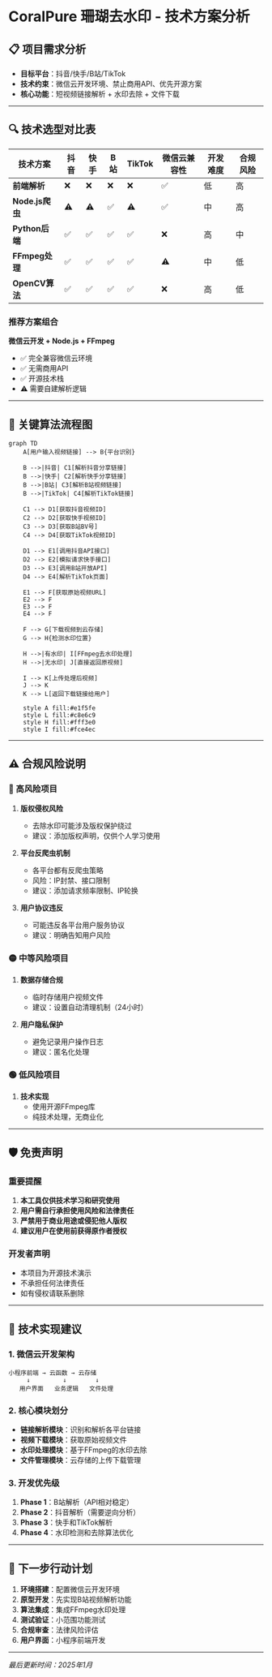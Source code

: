 # CoralPure 珊瑚去水印 - 技术方案分析

## 📋 项目需求分析
- **目标平台**：抖音/快手/B站/TikTok
- **技术约束**：微信云开发环境、禁止商用API、优先开源方案
- **核心功能**：短视频链接解析 + 水印去除 + 文件下载

---

## 🔍 技术选型对比表

| 技术方案 | 抖音 | 快手 | B站 | TikTok | 微信云兼容性 | 开发难度 | 合规风险 |
|---------|------|------|-----|--------|-------------|----------|----------|
| **前端解析** | ❌ | ❌ | ❌ | ❌ | ✅ | 低 | 高 |
| **Node.js爬虫** | ⚠️ | ⚠️ | ✅ | ⚠️ | ✅ | 中 | 高 |
| **Python后端** | ✅ | ✅ | ✅ | ✅ | ❌ | 高 | 中 |
| **FFmpeg处理** | ✅ | ✅ | ✅ | ✅ | ⚠️ | 中 | 低 |
| **OpenCV算法** | ✅ | ✅ | ✅ | ✅ | ❌ | 高 | 低 |

### 推荐方案组合
**微信云开发 + Node.js + FFmpeg**
- ✅ 完全兼容微信云环境
- ✅ 无需商用API
- ✅ 开源技术栈
- ⚠️ 需要自建解析逻辑

---

## 🔄 关键算法流程图

```mermaid
graph TD
    A[用户输入视频链接] --> B{平台识别}
    
    B -->|抖音| C1[解析抖音分享链接]
    B -->|快手| C2[解析快手分享链接]
    B -->|B站| C3[解析B站视频链接]
    B -->|TikTok| C4[解析TikTok链接]
    
    C1 --> D1[获取抖音视频ID]
    C2 --> D2[获取快手视频ID]
    C3 --> D3[获取B站BV号]
    C4 --> D4[获取TikTok视频ID]
    
    D1 --> E1[调用抖音API接口]
    D2 --> E2[模拟请求快手接口]
    D3 --> E3[调用B站开放API]
    D4 --> E4[解析TikTok页面]
    
    E1 --> F[获取原始视频URL]
    E2 --> F
    E3 --> F
    E4 --> F
    
    F --> G[下载视频到云存储]
    G --> H{检测水印位置}
    
    H -->|有水印| I[FFmpeg去水印处理]
    H -->|无水印| J[直接返回原视频]
    
    I --> K[上传处理后视频]
    J --> K
    K --> L[返回下载链接给用户]
    
    style A fill:#e1f5fe
    style L fill:#c8e6c9
    style H fill:#fff3e0
    style I fill:#fce4ec
```

---

## ⚠️ 合规风险说明

### 🔴 高风险项目
1. **版权侵权风险**
   - 去除水印可能涉及版权保护绕过
   - 建议：添加版权声明，仅供个人学习使用

2. **平台反爬虫机制**
   - 各平台都有反爬虫策略
   - 风险：IP封禁、接口限制
   - 建议：添加请求频率限制、IP轮换

3. **用户协议违反**
   - 可能违反各平台用户服务协议
   - 建议：明确告知用户风险

### 🟡 中等风险项目
1. **数据存储合规**
   - 临时存储用户视频文件
   - 建议：设置自动清理机制（24小时）

2. **用户隐私保护**
   - 避免记录用户操作日志
   - 建议：匿名化处理

### 🟢 低风险项目
1. **技术实现**
   - 使用开源FFmpeg库
   - 纯技术处理，无商业化

---

## 🛡️ 免责声明

### 重要提醒
1. **本工具仅供技术学习和研究使用**
2. **用户需自行承担使用风险和法律责任**
3. **严禁用于商业用途或侵犯他人版权**
4. **建议用户在使用前获得原作者授权**

### 开发者声明
- 本项目为开源技术演示
- 不承担任何法律责任
- 如有侵权请联系删除

---

## 📝 技术实现建议

### 1. 微信云开发架构
```
小程序前端 → 云函数 → 云存储
     ↓         ↓        ↓
   用户界面   业务逻辑   文件处理
```

### 2. 核心模块划分
- **链接解析模块**：识别和解析各平台链接
- **视频下载模块**：获取原始视频文件
- **水印处理模块**：基于FFmpeg的水印去除
- **文件管理模块**：云存储的上传下载管理

### 3. 开发优先级
1. **Phase 1**：B站解析（API相对稳定）
2. **Phase 2**：抖音解析（需要逆向分析）
3. **Phase 3**：快手和TikTok解析
4. **Phase 4**：水印检测和去除算法优化

---

## 🔧 下一步行动计划

1. **环境搭建**：配置微信云开发环境
2. **原型开发**：先实现B站视频解析功能
3. **算法集成**：集成FFmpeg水印处理
4. **测试验证**：小范围功能测试
5. **合规审查**：法律风险评估
6. **用户界面**：小程序前端开发

---

*最后更新时间：2025年1月*